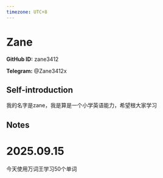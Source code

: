 ```yaml
---
timezone: UTC+8
---
```


# Zane

**GitHub ID:** zane3412

**Telegram:** @Zane3412x

## Self-introduction

我的名字是zane，我是算是一个小学英语能力，希望根大家学习

## Notes
<!-- Content_START -->
# 2025.09.15
<!-- DAILY_CHECKIN_2025-09-15_START -->
今天使用万词王学习50个单词
<!-- DAILY_CHECKIN_2025-09-15_END -->
<!-- Content_END -->
